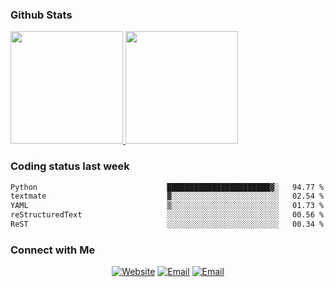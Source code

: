 
### Github Stats

<a href="https://github.com/lileixuan">
  <img height="180em" src="https://github-readme-stats.vercel.app/api?username=lileixuan&theme=buefy&show_icons=true" />
  <img height="180em" src="https://github-readme-stats.vercel.app/api/top-langs/?username=lileixuan&theme=buefy&layout=compact" />
</a>

### Coding status last week 

<!--START_SECTION:waka-->

```txt
Python                             ███████████████████████▓░   94.77 %
textmate                           ▓░░░░░░░░░░░░░░░░░░░░░░░░   02.54 %
YAML                               ▒░░░░░░░░░░░░░░░░░░░░░░░░   01.73 %
reStructuredText                   ░░░░░░░░░░░░░░░░░░░░░░░░░   00.56 %
ReST                               ░░░░░░░░░░░░░░░░░░░░░░░░░   00.34 %
```

<!--END_SECTION:waka-->

### Connect with Me 

<p align="center">
<a href="https://www.koomu.cn/"><img alt="Website" src="https://img.shields.io/badge/Website-www.koomu.cn-blue?style=flat-square&logo=google-chrome"></a>
<a href="mailto:lileixuan@gmail.com"><img alt="Email" src="https://img.shields.io/badge/Email-lileixuan@gmail.com-blue?style=flat-square&logo=gmail"></a>
<a href="https://www.koomu.cn/rss/"><img alt="Email" src="https://img.shields.io/badge/RSS-www.koomu.cn%2Frss%2F-blue?style=flat-square&logo=rss"></a>


</p>
